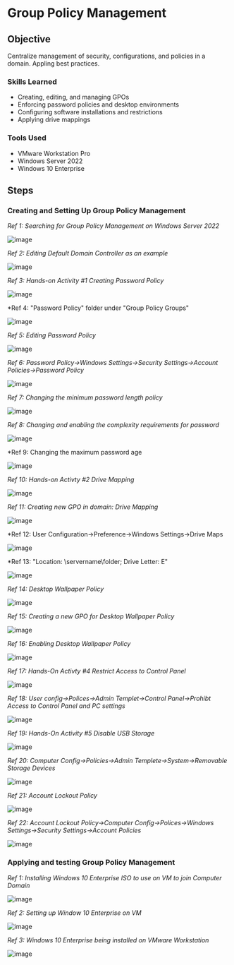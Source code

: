 # Group Policy Management 

## Objective
  
Centralize management of security, configurations, and policies in a domain. Appling best practices.

### Skills Learned

- Creating, editing, and managing GPOs
- Enforcing password policies and desktop environments
- Configuring software installations and restrictions
- Applying drive mappings

### Tools Used

- VMware Workstation Pro
- Windows Server 2022
- Windows 10 Enterprise

## Steps

### Creating and Setting Up Group Policy Management

*Ref 1: Searching for Group Policy Management on Windows Server 2022*

![image](https://github.com/user-attachments/assets/f8f6bf50-40e6-4a42-9dfd-aa8f349af16d)

*Ref 2: Editing Default Domain Controller as an example*

![image](https://github.com/user-attachments/assets/1ddd7b9b-9044-405c-867f-95cfdb2206e5)

*Ref 3: Hands-on Activity #1 Creating Password Policy*

![image](https://github.com/user-attachments/assets/2e7ff352-4f12-4188-b205-88c6c0e0f4d0)

*Ref 4: "Password Policy" folder under "Group Policy Groups"

![image](https://github.com/user-attachments/assets/4b8112a1-dd7f-48cd-b84a-d62b189d0c0b)

*Ref 5: Editing Password Policy*

![image](https://github.com/user-attachments/assets/f8f292e6-1478-4ba3-b0ca-884a852763f5)

*Ref 6: Password Policy->Windows Settings->Security Settings->Account Policies->Password Policy*

![image](https://github.com/user-attachments/assets/ed95ef05-5949-4f8b-88a9-a837d7b5e604)

*Ref 7: Changing the minimum password length policy*

![image](https://github.com/user-attachments/assets/9e1e735c-035d-4fbd-9da2-90e8a2eb002c)

*Ref 8: Changing and enabling the complexity requirements for password*

![image](https://github.com/user-attachments/assets/e036f6cf-2d1d-4d8b-9f4c-ab9b0b385947)

*Ref 9: Changing the maximum password age

![image](https://github.com/user-attachments/assets/ad3948de-481b-4bec-bc98-399a6da6e780)

*Ref 10: Hands-on Activty #2 Drive Mapping*

![image](https://github.com/user-attachments/assets/f31d0470-e0be-45cb-97fb-b89f78bd3536)

*Ref 11: Creating new GPO in domain: Drive Mapping*

![image](https://github.com/user-attachments/assets/30034eae-a297-4a31-b482-d381d8b71a62)

*Ref 12: User Configuration->Preference->Windows Settings->Drive Maps

![image](https://github.com/user-attachments/assets/d7e32bf1-5bd2-46f7-a56c-87d3206b8737)

*Ref 13: "Location: \\servername\folder; Drive Letter: E"

![image](https://github.com/user-attachments/assets/280c006a-80c6-4998-b95c-0b1d9f42c7e8)

*Ref 14: Desktop Wallpaper Policy*

![image](https://github.com/user-attachments/assets/d5fc1610-4c88-48e8-b714-bd8ae753ae9f)

*Ref 15: Creating a new GPO for Desktop Wallpaper Policy*

![image](https://github.com/user-attachments/assets/feffd91d-945a-45c7-9add-de32245ecbd4)

*Ref 16: Enabling Desktop Wallpaper Policy*

![image](https://github.com/user-attachments/assets/f538758f-4f0f-49bc-8a4f-082973c013a1)

*Ref 17: Hands-On Activty #4 Restrict Access to Control Panel*

![image](https://github.com/user-attachments/assets/9fbad4e7-a120-4c7e-b205-a481b6d10738)

*Ref 18: User config->Polices->Admin Templet->Control Panel->Prohibt Access to Control Panel and PC settings*

![image](https://github.com/user-attachments/assets/8e6e8194-0312-48f4-b464-8c68906aa4ae)

*Ref 19: Hands-On Activity #5 Disable USB Storage*

![image](https://github.com/user-attachments/assets/e821f573-c788-4f48-b7c1-c5c336e23aa3)

*Ref 20: Computer Config->Policies->Admin Templete->System->Removable Storage Devices*

![image](https://github.com/user-attachments/assets/0f5ed2fc-a13a-4d0e-8abe-714a55e78a86)

*Ref 21: Account Lockout Policy*

![image](https://github.com/user-attachments/assets/b710816d-bdce-4dcb-a95e-a526e5756bfb)

*Ref 22: Account Lockout Policy->Computer Config->Polices->Windows Settings->Security Settings->Account Policies*

![image](https://github.com/user-attachments/assets/145672b4-236a-45b3-8ad0-7a5fe8dbc41b)

### Applying and testing Group Policy Management

*Ref 1: Installing Windows 10 Enterprise ISO to use on VM to join Computer Domain*

![image](https://github.com/user-attachments/assets/b15b9c53-db35-4619-89ff-59ce84d66c23)

*Ref 2: Setting up Window 10 Enterprise on VM*

![image](https://github.com/user-attachments/assets/7f79a78f-0f0a-45f5-aae7-8d4f556b8c3b)

*Ref 3: Windows 10 Enterprise being installed on VMware Workstation*

![image](https://github.com/user-attachments/assets/bb1c0128-a31b-467e-829e-8f0dcc847982)

